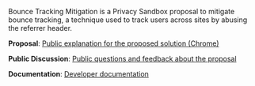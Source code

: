 Bounce Tracking Mitigation is a Privacy Sandbox proposal to mitigate bounce tracking, a technique used to track users across sites by abusing the referrer header.

**Proposal**: [Public explanation for the proposed solution (Chrome)](https://github.com/privacycg/nav-tracking-mitigations)

**Public Discussion**: [Public questions and feedback about the proposal](https://github.com/privacycg/nav-tracking-mitigations/issues)

**Documentation**: [Developer documentation](https://developer.chrome.com/en/docs/privacy-sandbox/bounce-tracking-mitigations)

